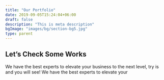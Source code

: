 ```yaml
---
title: "Our Portfolio"
date: 2019-09-05T15:24:04+06:00
draft: false
description: "This is meta description"
bgImage: "images/bg/section-bg5.jpg"
type: parent
---
```


## Let’s Check Some Works

We have the best experts to elevate your business to the next level, try is and you will see! We have the best experts to elevate your